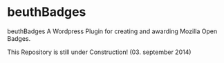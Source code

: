 beuthBadges
===========

beuthBadges A Wordpress Plugin for creating and awarding Mozilla Open Badges.

This Repository is still under Construction! (03. september 2014)
